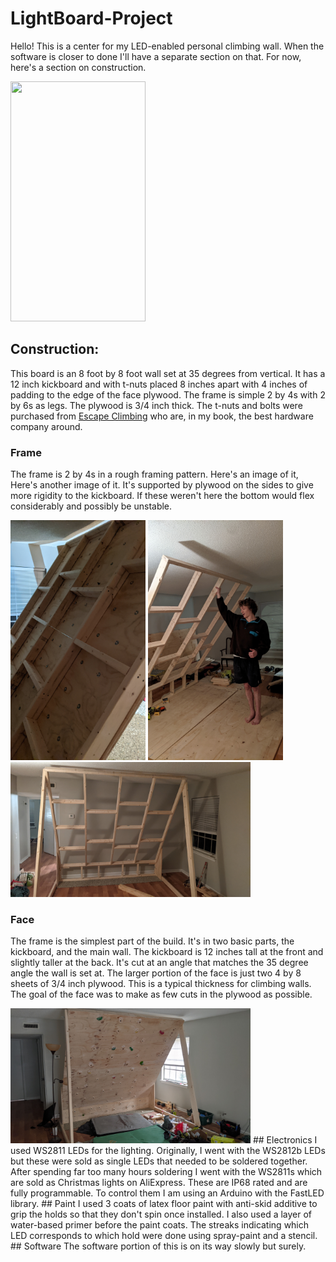 # LightBoard-Project
Hello! This is a center for my LED-enabled personal climbing wall. When the software is closer to done I'll have a separate section on that. For now, here's a section on construction. 

<img src="/images/constructionComplete.jpg" width="216" height="384" />

## Construction:
This board is an 8 foot by 8 foot wall set at 35 degrees from vertical. It has a 12 inch kickboard and with t-nuts placed 8 inches apart with 4 inches of padding to the edge of the face plywood. The frame is simple 2 by 4s with 2 by 6s as legs. The plywood is 3/4 inch thick. The t-nuts and bolts were purchased from [Escape Climbing](https://escapeclimbing.com/) who are, in my book, the best hardware company around. 
### Frame
The frame is 2 by 4s in a rough framing pattern. Here's an image of it, Here's another image of it. It's supported by plywood on the sides to give more rigidity to the kickboard. If these weren't here the bottom would flex considerably and possibly be unstable. 

<img src="/images/backFrame.jpg" width="216" height="384" /> <img src="/images/standingFrame.jpg" width="216" height="384" /> <img src="/images/frameWithLegs.jpg" width="384" height="216" />
### Face
The frame is the simplest part of the build. It's in two basic parts, the kickboard, and the main wall. The kickboard is 12 inches tall at the front and slightly taller at the back. It's cut at an angle that matches the 35 degree angle the wall is set at. The larger portion of the face is just two 4 by 8 sheets of 3/4 inch plywood. This is a typical thickness for climbing walls. The goal of the face was to make as few cuts in the plywood as possible. 

<img src="/images/constructedWithHolds.jpg" width="384" height="216" />
## Electronics
I used WS2811 LEDs for the lighting. Originally, I went with the WS2812b LEDs but these were sold as single LEDs that needed to be soldered together. After spending far too many hours soldering I went with the WS2811s which are sold as Christmas lights on AliExpress. These are IP68 rated and are fully programmable. To control them I am using an Arduino with the FastLED library. 
## Paint
I used 3 coats of latex floor paint with anti-skid additive to grip the holds so that they don't spin once installed. I also used a layer of water-based primer before the paint coats. The streaks indicating which LED corresponds to which hold were done using spray-paint and a stencil. 
## Software
The software portion of this is on its way slowly but surely. 
